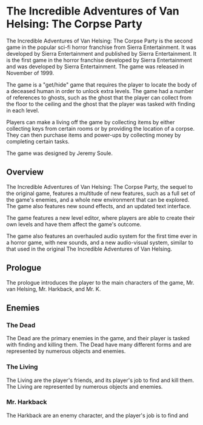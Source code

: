 # The Incredible Adventures of Van Helsing: The Corpse Party

The Incredible Adventures of Van Helsing: The Corpse Party is the second game in the popular sci-fi horror franchise from Sierra Entertainment. It was developed by Sierra Entertainment and published by Sierra Entertainment. It is the first game in the horror franchise developed by Sierra Entertainment and was developed by Sierra Entertainment. The game was released in November of 1999.

The game is a "get/hide" game that requires the player to locate the body of a deceased human in order to unlock extra levels. The game had a number of references to ghosts, such as the ghost that the player can collect from the floor to the ceiling and the ghost that the player was tasked with finding in each level.

Players can make a living off the game by collecting items by either collecting keys from certain rooms or by providing the location of a corpse. They can then purchase items and power-ups by collecting money by completing certain tasks.

The game was designed by Jeremy Soule.

## Overview

The Incredible Adventures of Van Helsing: The Corpse Party, the sequel to the original game, features a multitude of new features, such as a full set of the game's enemies, and a whole new environment that can be explored. The game also features new sound effects, and an updated text interface.

The game features a new level editor, where players are able to create their own levels and have them affect the game's outcome.

The game also features an overhauled audio system for the first time ever in a horror game, with new sounds, and a new audio-visual system, similar to that used in the original The Incredible Adventures of Van Helsing.

## Prologue

The prologue introduces the player to the main characters of the game, Mr. van Helsing, Mr. Harkback, and Mr. K.

## Enemies

### The Dead

The Dead are the primary enemies in the game, and their player is tasked with finding and killing them. The Dead have many different forms and are represented by numerous objects and enemies.

### The Living

The Living are the player's friends, and its player's job to find and kill them. The Living are represented by numerous objects and enemies.

### Mr. Harkback

The Harkback are an enemy character, and the player's job is to find and